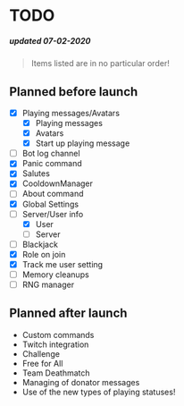 # TODO
##### updated 07-02-2020
> Items listed are in no particular order!

## Planned before launch
- [x] Playing messages/Avatars
  - [x] Playing messages
  - [x] Avatars
  - [x] Start up playing message
- [ ] Bot log channel
- [x] Panic command
- [x] Salutes
- [x] CooldownManager
- [ ] About command
- [x] Global Settings
- [ ] Server/User info
  - [x] User
  - [ ] Server
- [ ] Blackjack
- [x] Role on join
- [x] Track me user setting
- [ ] Memory cleanups
- [ ] RNG manager

## Planned after launch
- Custom commands
- Twitch integration
- Challenge
- Free for All
- Team Deathmatch
- Managing of donator messages
- Use of the new types of playing statuses!